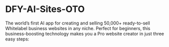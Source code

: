 # DFY-AI-Sites-OTO
The world’s first AI app for creating and selling 50,000+ ready-to-sell Whitelabel business websites in any niche. Perfect for beginners, this business-boosting technology makes you a Pro website creator in just three easy steps:
